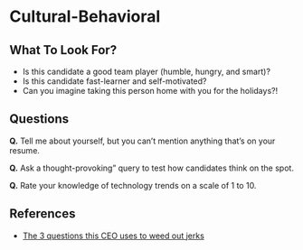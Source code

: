 # Cultural-Behavioral

## What To Look For?

  - Is this candidate a good team player (humble, hungry, and smart)?
  - Is this candidate fast-learner and self-motivated?
  - Can you imagine taking this person home with you for the holidays?!


## Questions

**Q.** Tell me about yourself, but you can’t mention anything that’s on your resume.

**Q.** Ask a thought-provoking” query to test how candidates think on the spot.

**Q.** Rate your knowledge of technology trends on a scale of 1 to 10.


## References

  - [The 3 questions this CEO uses to weed out jerks](https://ideas.ted.com/the-3-questions-this-ceo-uses-to-weed-out-jerks)

